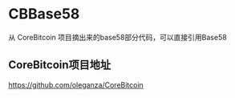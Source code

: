 # CBBase58
从 CoreBitcoin 项目摘出来的base58部分代码，可以直接引用Base58 

## CoreBitcoin项目地址
https://github.com/oleganza/CoreBitcoin
